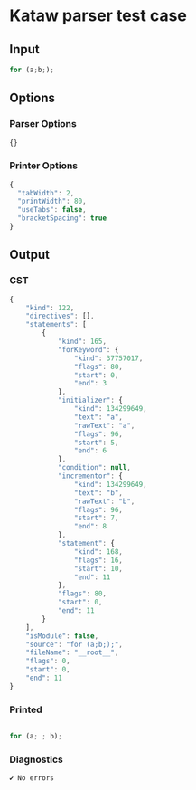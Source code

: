 # Kataw parser test case

## Input

`````js
for (a;b;);
`````

## Options

### Parser Options

`````js
{}
`````

### Printer Options

`````js
{
  "tabWidth": 2,
  "printWidth": 80,
  "useTabs": false,
  "bracketSpacing": true
}
`````

## Output

### CST

```javascript
{
    "kind": 122,
    "directives": [],
    "statements": [
        {
            "kind": 165,
            "forKeyword": {
                "kind": 37757017,
                "flags": 80,
                "start": 0,
                "end": 3
            },
            "initializer": {
                "kind": 134299649,
                "text": "a",
                "rawText": "a",
                "flags": 96,
                "start": 5,
                "end": 6
            },
            "condition": null,
            "incrementor": {
                "kind": 134299649,
                "text": "b",
                "rawText": "b",
                "flags": 96,
                "start": 7,
                "end": 8
            },
            "statement": {
                "kind": 168,
                "flags": 16,
                "start": 10,
                "end": 11
            },
            "flags": 80,
            "start": 0,
            "end": 11
        }
    ],
    "isModule": false,
    "source": "for (a;b;);",
    "fileName": "__root__",
    "flags": 0,
    "start": 0,
    "end": 11
}
```

### Printed

```javascript

for (a; ; b);
```

### Diagnostics

```javascript
✔ No errors
```

